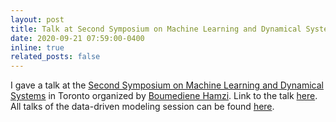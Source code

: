 ```yaml
---
layout: post
title: Talk at Second Symposium on Machine Learning and Dynamical Systems
date: 2020-09-21 07:59:00-0400
inline: true
related_posts: false
---
```


I gave a talk at the [Second Symposium on Machine Learning and Dynamical Systems](http://www.fields.utoronto.ca/activities/20-21/dynamical) in Toronto organized by [Boumediene Hamzi](https://sites.google.com/site/boumedienehamzi/home). Link to the talk [here](https://www.youtube.com/watch?v=1sdN_GXiZhE). All talks of the data-driven modeling session can be found [here](https://www.youtube.com/watch?v=kM7ZL6m9y5M&t=2028s).

